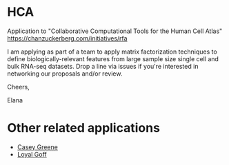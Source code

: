 # HCA

Application to "Collaborative Computational Tools for the Human Cell Atlas" https://chanzuckerberg.com/initiatives/rfa

I am applying as part of a team to apply matrix factorization techniques to define biologically-relevant features from large sample size single cell and bulk RNA-seq datasets. Drop a line via issues if you're interested in networking our proposals and/or review.

Cheers,

Elana

# Other related applications

* [Casey Greene](https://github.com/greenelab/czi-rfa)
* [Loyal Goff](https://github.com/gofflab/czi-rfa-2017)
